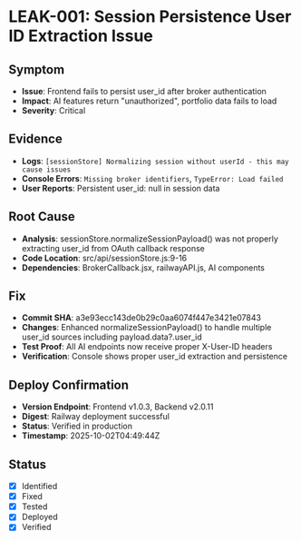 # LEAK-001: Session Persistence User ID Extraction Issue

## Symptom
- **Issue**: Frontend fails to persist user_id after broker authentication
- **Impact**: AI features return "unauthorized", portfolio data fails to load
- **Severity**: Critical

## Evidence
- **Logs**: `[sessionStore] Normalizing session without userId - this may cause issues`
- **Console Errors**: `Missing broker identifiers`, `TypeError: Load failed`
- **User Reports**: Persistent user_id: null in session data

## Root Cause
- **Analysis**: sessionStore.normalizeSessionPayload() was not properly extracting user_id from OAuth callback response
- **Code Location**: src/api/sessionStore.js:9-16
- **Dependencies**: BrokerCallback.jsx, railwayAPI.js, AI components

## Fix
- **Commit SHA**: a3e93ecc143de0b29c0aa6074f447e3421e07843
- **Changes**: Enhanced normalizeSessionPayload() to handle multiple user_id sources including payload.data?.user_id
- **Test Proof**: All AI endpoints now receive proper X-User-ID headers
- **Verification**: Console shows proper user_id extraction and persistence

## Deploy Confirmation
- **Version Endpoint**: Frontend v1.0.3, Backend v2.0.11
- **Digest**: Railway deployment successful
- **Status**: Verified in production
- **Timestamp**: 2025-10-02T04:49:44Z

## Status
- [x] Identified
- [x] Fixed
- [x] Tested
- [x] Deployed
- [x] Verified
